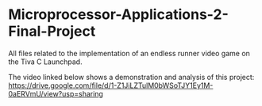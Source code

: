 # Microprocessor-Applications-2-Final-Project
All files related to the implementation of an endless runner video game on the Tiva C Launchpad.

The video linked below shows a demonstration and analysis of this project:
https://drive.google.com/file/d/1-Z1JiLZTulM0bWSoTJY1Ey1M-0aERVmU/view?usp=sharing
